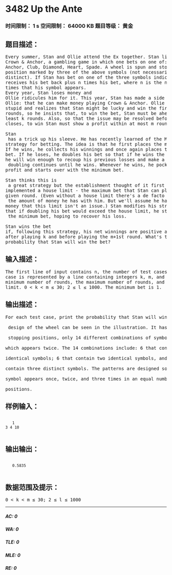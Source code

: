 # 3482 Up the Ante   
### 时间限制： 1 s     空间限制： 64000 KB     题目等级： 黄金  
## 题目描述：  

<pre>
Every summer, Stan and Ollie attend the Ex together. Stan likes to play 
Crown & Anchor, a gambling game in which one bets on one of: Crown, 
Anchor, Club, Diamond, Heart, Spade. A wheel is spun and stops in a 
position marked by three of the above symbols (not necessarily 
distinct). If Stan has bet on one of the three symbols indicated, he 
receives his bet back plus n times his bet, where n is the number of 
times that his symbol appears.   
Every year, Stan loses money and 
Ollie ridicules him for it. This year, Stan has made a side bet with 
Ollie: that he can make money playing Crown & Anchor. Ollie is not 
stupid and realizes that Stan might be lucky and win the first few 
rounds, so he insists that, to win the bet, Stan must be ahead after at 
least k rounds. Also, so that the issue may be resolved before the Ex 
closes, to win Stan must show a profit within at most m rounds.   
  
Stan
 has a trick up his sleeve. He has recently learned of the Monte Carlo 
strategy for betting. The idea is that he first places the minimum bet. 
If he wins, he collects his winnings and once again places the minimum 
bet. If he loses, he doubles his bet so that if he wins the next round, 
he will win enough to recoup his previous losses and make a profit. This
 doubling continues until he wins. Whenever he wins, he pockets the 
profit and starts over with the minimum bet.   
  
Stan thinks this is
 a great strategy but the establishment thought of it first and 
implemented a house limit - the maximum bet that Stan can place in any 
given round. (Even without a house limit there's a de facto Stan limit -
 the amount of money he has with him. But we'll assume he has enough 
money that this limit isn't an issue.) Stan modifies his strategy so 
that if doubling his bet would exceed the house limit, he starts over at
 the minimum bet, hoping to recover his loss.   
  
Stan wins the bet 
if, following this strategy, his net winnings are positive at any time 
after playing k and before playing the m+1st round. What's the 
probability that Stan will win the bet?
</pre>
  
  
## 输入描述：  

<pre>
The first line of input contains n, the number of test cases. Each test 
case is represented by a line containing integers k, m, and l, the 
minimum number of rounds, the maximum number of rounds, and the house 
limit. 0 < k < m ≤ 30; 2 ≤ l ≤ 1000. The minimum bet is 1.
</pre>
  
  
## 输出描述：  

<pre>
For each test case, print the probability that Stan will win the bet, rounded to 4 decimal places.The
 design of the wheel can be seen in the illustration. It has 28 possible
 stopping positions, only 14 different combinations of symbols, each of 
which appears twice. The 14 combinations include: 6 that contain three 
identical symbols; 6 that contain two identical symbols, and 2 that 
contain three distinct symbols. The patterns are designed so that each 
symbol appears once, twice, and three times in an equal number of wheel 
positions.
</pre>
  
  
## 样例输入：  

<pre><code>
   1
3 4 10  

</code></pre>
  
  
## 输出输出：  

<pre><code>
   0.5835  

</code></pre>
  
  
## 数据范围及提示：  

<pre>
0 < k < m ≤ 30; 2 ≤ l ≤ 1000
</pre>
  
  
***  

##### AC: 0  
##### WA: 0  
##### TLE: 0  
##### MLE: 0  
##### RE: 0  
